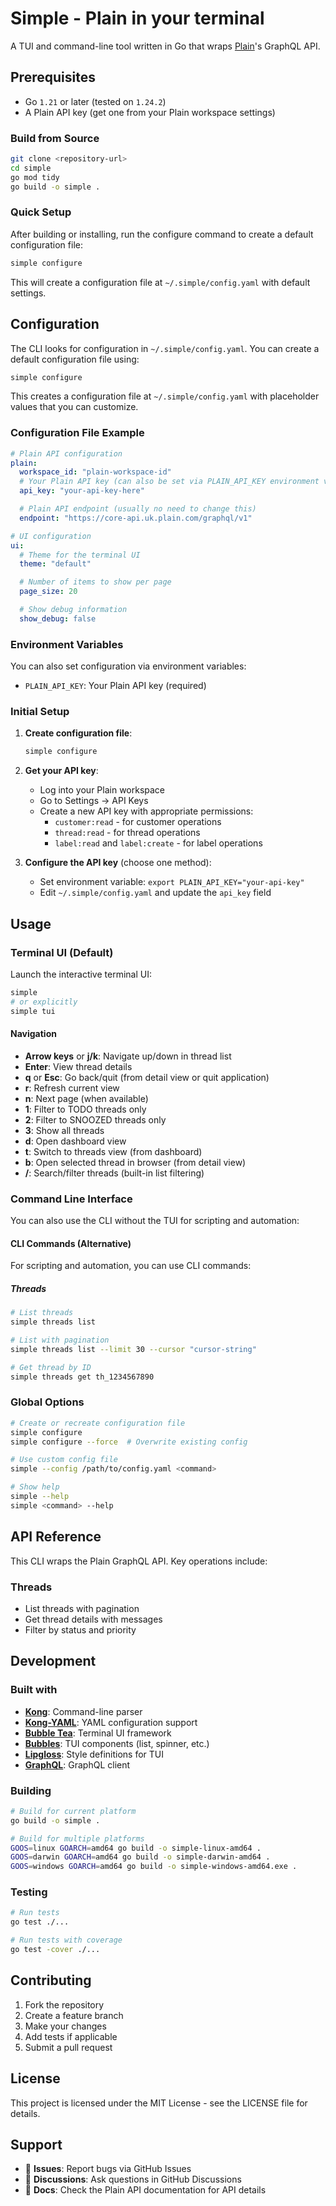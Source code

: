 # Simple - Plain in your terminal

A TUI and command-line tool written in Go that wraps [Plain](https://plain.com)'s GraphQL API.

## Prerequisites

- Go `1.21` or later (tested on `1.24.2`)
- A Plain API key (get one from your Plain workspace settings)

### Build from Source

```bash
git clone <repository-url>
cd simple
go mod tidy
go build -o simple .
```

### Quick Setup

After building or installing, run the configure command to create a default configuration file:

```bash
simple configure
```

This will create a configuration file at `~/.simple/config.yaml` with default settings.

## Configuration

The CLI looks for configuration in `~/.simple/config.yaml`. You can create a default configuration file using:

```bash
simple configure
```

This creates a configuration file at `~/.simple/config.yaml` with placeholder values that you can customize.

### Configuration File Example

```yaml
# Plain API configuration
plain:
  workspace_id: "plain-workspace-id"
  # Your Plain API key (can also be set via PLAIN_API_KEY environment variable)
  api_key: "your-api-key-here"

  # Plain API endpoint (usually no need to change this)
  endpoint: "https://core-api.uk.plain.com/graphql/v1"

# UI configuration
ui:
  # Theme for the terminal UI
  theme: "default"

  # Number of items to show per page
  page_size: 20

  # Show debug information
  show_debug: false
```

### Environment Variables

You can also set configuration via environment variables:

- `PLAIN_API_KEY`: Your Plain API key (required)

### Initial Setup

1. **Create configuration file**:
   ```bash
   simple configure
   ```

2. **Get your API key**:
   - Log into your Plain workspace
   - Go to Settings → API Keys
   - Create a new API key with appropriate permissions:
     - `customer:read` - for customer operations
     - `thread:read` - for thread operations
     - `label:read` and `label:create` - for label operations

3. **Configure the API key** (choose one method):
   - Set environment variable: `export PLAIN_API_KEY="your-api-key"`
   - Edit `~/.simple/config.yaml` and update the `api_key` field

## Usage

### Terminal UI (Default)

Launch the interactive terminal UI:

```bash
simple
# or explicitly
simple tui
```

#### Navigation

- **Arrow keys** or **j/k**: Navigate up/down in thread list
- **Enter**: View thread details
- **q** or **Esc**: Go back/quit (from detail view or quit application)
- **r**: Refresh current view
- **n**: Next page (when available)
- **1**: Filter to TODO threads only
- **2**: Filter to SNOOZED threads only
- **3**: Show all threads
- **d**: Open dashboard view
- **t**: Switch to threads view (from dashboard)
- **b**: Open selected thread in browser (from detail view)
- **/**: Search/filter threads (built-in list filtering)

### Command Line Interface

You can also use the CLI without the TUI for scripting and automation:

#### CLI Commands (Alternative)

For scripting and automation, you can use CLI commands:

##### Threads

```bash
# List threads
simple threads list

# List with pagination
simple threads list --limit 30 --cursor "cursor-string"

# Get thread by ID
simple threads get th_1234567890
```

### Global Options

```bash
# Create or recreate configuration file
simple configure
simple configure --force  # Overwrite existing config

# Use custom config file
simple --config /path/to/config.yaml <command>

# Show help
simple --help
simple <command> --help
```

## API Reference

This CLI wraps the Plain GraphQL API. Key operations include:


### Threads
- List threads with pagination
- Get thread details with messages
- Filter by status and priority

## Development

### Built with

- **[Kong](https://github.com/alecthomas/kong)**: Command-line parser
- **[Kong-YAML](https://github.com/alecthomas/kong-yaml)**: YAML configuration support
- **[Bubble Tea](https://github.com/charmbracelet/bubbletea)**: Terminal UI framework
- **[Bubbles](https://github.com/charmbracelet/bubbles)**: TUI components (list, spinner, etc.)
- **[Lipgloss](https://github.com/charmbracelet/lipgloss)**: Style definitions for TUI
- **[GraphQL](https://github.com/machinebox/graphql)**: GraphQL client

### Building

```bash
# Build for current platform
go build -o simple .

# Build for multiple platforms
GOOS=linux GOARCH=amd64 go build -o simple-linux-amd64 .
GOOS=darwin GOARCH=amd64 go build -o simple-darwin-amd64 .
GOOS=windows GOARCH=amd64 go build -o simple-windows-amd64.exe .
```

### Testing

```bash
# Run tests
go test ./...

# Run tests with coverage
go test -cover ./...
```

## Contributing

1. Fork the repository
2. Create a feature branch
3. Make your changes
4. Add tests if applicable
5. Submit a pull request

## License

This project is licensed under the MIT License - see the LICENSE file for details.

## Support

- 🐛 **Issues**: Report bugs via GitHub Issues
- 💬 **Discussions**: Ask questions in GitHub Discussions
- 📖 **Docs**: Check the Plain API documentation for API details
